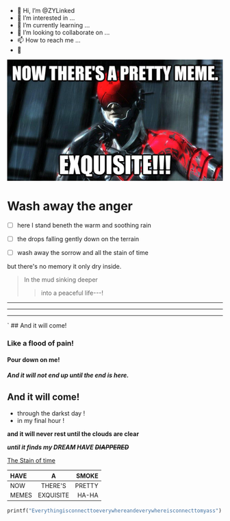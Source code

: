- 👋 Hi, I’m @ZYLinked
- 👀 I’m interested in ...
- 🌱 I’m currently learning ...
- 💞️ I’m looking to collaborate on ...
- 📫 How to reach me ...
- 🗿
<!---
ZYLinked/ZYLinked is a ✨ special ✨ repository because its `README.md` (this file) appears on your GitHub profile.
You can click the Preview link to take a look at your changes.
--->

![Moosoon](05f.jpg "季風")

# Wash away the anger
- [ ] here I stand beneth the warm and soothing rain

- [ ] the drops falling gently down on the terrain 

- [ ] wash away the sorrow and all the stain of time 

but there's no memory it only dry inside.

>In the mud sinking deeper
>>into a peaceful life---!
***
___
---
` ## And it will come!
### Like a flood of pain!
#### Pour down on me!
##### And it will not end up until the end is here.
## And it will come!
* through the darkst day !
* in my final hour !

**and it will never rest until the clouds are clear**

***until it finds my DREAM HAVE ~~DIAPPERED~~***


[The Stain of time](https://www.youtube.com/watch?v=OuSSXOQ-1bI)

| HAVE | A | SMOKE |
| :--  | :--: | --: |
| NOW | THERE'S | PRETTY |
| MEMES | EXQUISITE | HA-HA |

```python 
printf("Everythingisconnecttoeverywhereandeverywhereisconnecttomyass")
```
